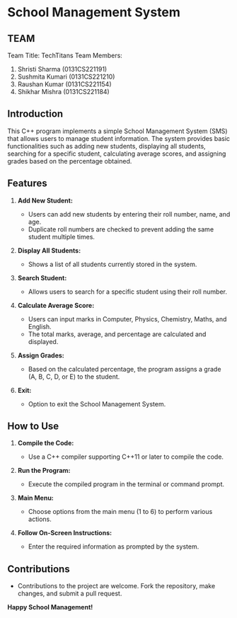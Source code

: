 # School Management System 

## TEAM

Team Title: TechTitans
Team Members:
1. Shristi Sharma  (0131CS221191)
2. Sushmita Kumari (0131CS221210)
3. Raushan Kumar   (0131CS221154)
4. Shikhar Mishra  (0131CS221184)

## Introduction

This C++ program implements a simple School Management System (SMS) that allows users to manage student information. The system provides basic functionalities such as adding new students, displaying all students, searching for a specific student, calculating average scores, and assigning grades based on the percentage obtained.

## Features

1. **Add New Student:**
   - Users can add new students by entering their roll number, name, and age.
   - Duplicate roll numbers are checked to prevent adding the same student multiple times.

2. **Display All Students:**
   - Shows a list of all students currently stored in the system.

3. **Search Student:**
   - Allows users to search for a specific student using their roll number.

4. **Calculate Average Score:**
   - Users can input marks in Computer, Physics, Chemistry, Maths, and English.
   - The total marks, average, and percentage are calculated and displayed.

5. **Assign Grades:**
   - Based on the calculated percentage, the program assigns a grade (A, B, C, D, or E) to the student.

6. **Exit:**
   - Option to exit the School Management System.

## How to Use

1. **Compile the Code:**
   - Use a C++ compiler supporting C++11 or later to compile the code.

2. **Run the Program:**
   - Execute the compiled program in the terminal or command prompt.

3. **Main Menu:**
   - Choose options from the main menu (1 to 6) to perform various actions.

4. **Follow On-Screen Instructions:**
   - Enter the required information as prompted by the system.

## Contributions

- Contributions to the project are welcome. Fork the repository, make changes, and submit a pull request.

**Happy School Management!**
